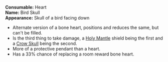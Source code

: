 **Consumable:** Heart
<br>
**Name:** Bird Skull
<br>
**Appearance:** Skull of a bird facing down

- Alternate version of a bone heart, positions and reduces the same, but can't be filled.
- Is the third thing to take damage, a [Holy Mantle](https://bindingofisaacrebirth.fandom.com/wiki/Holy_Mantle) shield being the first and a [Crow Skull](../Crow%20Skull/idea.md) being the second.
- More of a protective pendant than a heart.
- Has a 33% chance of replacing a room reward bone heart.